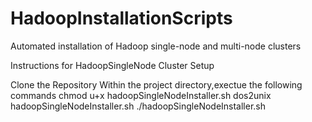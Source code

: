 # HadoopInstallationScripts
Automated installation of Hadoop single-node and multi-node clusters



Instructions for HadoopSingleNode Cluster Setup

Clone the Repository
Within the project directory,exectue the following commands
chmod u+x hadoopSingleNodeInstaller.sh
dos2unix hadoopSingleNodeInstaller.sh
./hadoopSingleNodeInstaller.sh
